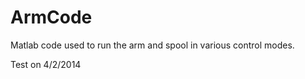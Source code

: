 ArmCode
=======

Matlab code used to run the arm and spool in various control modes.

Test on 4/2/2014